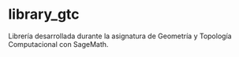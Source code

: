 # library_gtc

Librería desarrollada durante la asignatura de Geometría y Topología Computacional con SageMath. 
